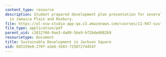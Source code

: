 ```yaml
---
content_type: resource
description: Student prepared development plan presentation for several vacant properties
  in Jamaica Plain and Roxbury.
file: https://ol-ocw-studio-app-qa.s3.amazonaws.com/courses/11-947-sustainable-economic-development-spring-2004/8d5159e0270fa3e6358372587274d547_finaljpndc.pdf
file_type: application/pdf
parent_uid: c2812760-9ae3-da09-56e9-bf2bde6082b9
resourcetype: Document
title: Sustainable Development in Jackson Square
uid: 8d5159e0-270f-a3e6-3583-72587274d547
---
```

